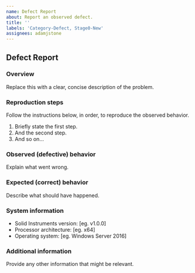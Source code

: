 ```yaml
---
name: Defect Report
about: Report an observed defect.
title: ''
labels: 'Category-Defect, Stage0-New'
assignees: adamjstone
---
```


## Defect Report

### Overview

Replace this with a clear, concise description of the problem.

### Reproduction steps

Follow the instructions below, in order, to reproduce the observed behavior.

1. Briefly state the first step.
2. And the second step.
3. And so on...

### Observed (defective) behavior

Explain what went wrong.

### Expected (correct) behavior

Describe what should have happened.

### System information

* Solid Instruments version: [eg. v1.0.0]
* Processor architecture: [eg. x64]
* Operating system: [eg. Windows Server 2016]

### Additional information

Provide any other information that might be relevant.